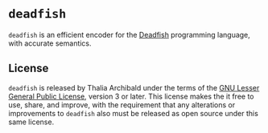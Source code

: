 # `deadfish`

`deadfish` is an efficient encoder for the [Deadfish](https://esolangs.org/wiki/Deadfish)
programming language, with accurate semantics.

## License

`deadfish` is released by Thalia Archibald under the terms of the
[GNU Lesser General Public License](https://www.gnu.org/licenses/lgpl-3.0.html),
version 3 or later. This license makes the it free to use, share, and improve,
with the requirement that any alterations or improvements to `deadfish` also
must be released as open source under this same license.
